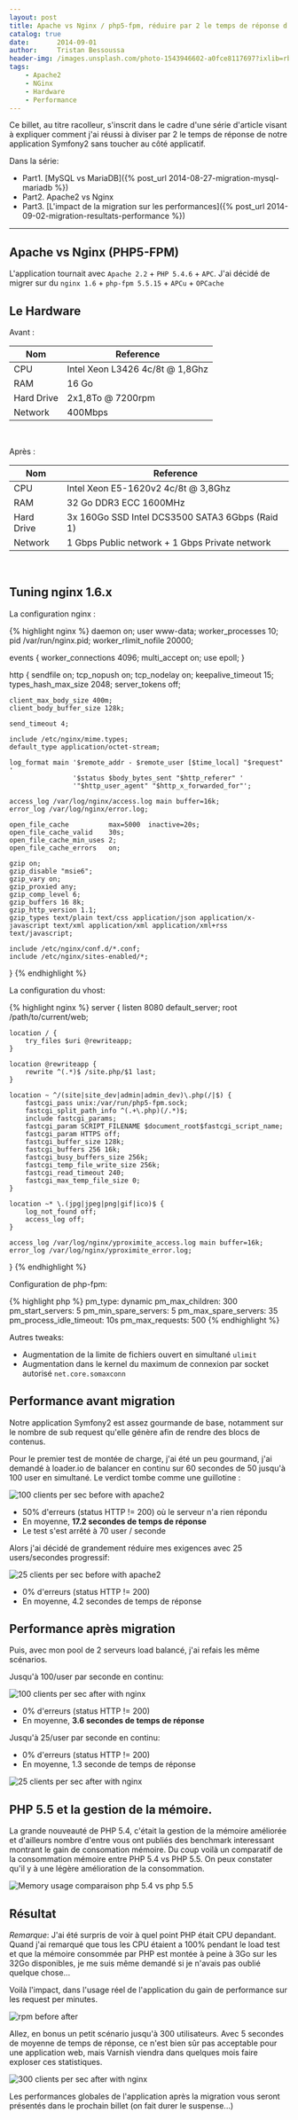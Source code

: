 ```yaml
---
layout: post
title: Apache vs Nginx / php5-fpm, réduire par 2 le temps de réponse d'une application
catalog: true
date:       2014-09-01
author:     Tristan Bessoussa
header-img: /images.unsplash.com/photo-1543946602-a0fce8117697?ixlib=rb-1.2.1&ixid=eyJhcHBfaWQiOjEyMDd9&auto=format&fit=crop&w=1950&q=80
tags:
    - Apache2
    - NGinx
    - Hardware
    - Performance
---
```


Ce billet, au titre racolleur, s'inscrit dans le cadre d'une série d'article visant à expliquer comment j'ai réussi à diviser par 2 le temps de réponse de notre application Symfony2 sans toucher au côté applicatif.

Dans la série:


* Part1. [MySQL vs MariaDB]({% post_url 2014-08-27-migration-mysql-mariadb %})
* Part2. Apache2 vs Nginx
* Part3. [L'impact de la migration sur les performances]({% post_url 2014-09-02-migration-resultats-performance %})

---

## Apache vs Nginx (PHP5-FPM)

L'application tournait avec `Apache 2.2` + `PHP 5.4.6` + `APC`. J'ai décidé de migrer sur du `nginx 1.6` + `php-fpm 5.5.15` + `APCu` + `OPCache`

## Le Hardware

Avant :

| Nom        | Reference                                      |
|------------|------------------------------------------------|
| CPU        | Intel Xeon L3426 4c/8t @ 1,8Ghz                |
| RAM        | 16 Go                                          |
| Hard Drive | 2x1,8To @ 7200rpm                              |
| Network    | 400Mbps                                        |

<br />

Après :

| Nom        | Reference                                      |
|------------|------------------------------------------------|
| CPU        | Intel Xeon E5-1620v2 4c/8t @ 3,8Ghz            |
| RAM        | 32 Go DDR3 ECC 1600MHz                         |
| Hard Drive | 3x 160Go SSD Intel DCS3500 SATA3 6Gbps (Raid 1)|
| Network    | 1 Gbps Public network + 1 Gbps Private network |

<br />

## Tuning nginx 1.6.x

La configuration nginx :

{% highlight nginx %}
daemon on;
user www-data;
worker_processes 10;
pid /var/run/nginx.pid;
worker_rlimit_nofile 20000;

events {
    worker_connections 4096;
    multi_accept on;
    use epoll;
}

http {
    sendfile on;
    tcp_nopush on;
    tcp_nodelay on;
    keepalive_timeout 15;
    types_hash_max_size 2048;
    server_tokens off;

    client_max_body_size 400m;
    client_body_buffer_size 128k;

    send_timeout 4;

    include /etc/nginx/mime.types;
    default_type application/octet-stream;

    log_format main '$remote_addr - $remote_user [$time_local] "$request" '
                    '$status $body_bytes_sent "$http_referer" '
                    '"$http_user_agent" "$http_x_forwarded_for"';

    access_log /var/log/nginx/access.log main buffer=16k;
    error_log /var/log/nginx/error.log;

    open_file_cache          max=5000  inactive=20s;
    open_file_cache_valid    30s;
    open_file_cache_min_uses 2;
    open_file_cache_errors   on;

    gzip on;
    gzip_disable "msie6";
    gzip_vary on;
    gzip_proxied any;
    gzip_comp_level 6;
    gzip_buffers 16 8k;
    gzip_http_version 1.1;
    gzip_types text/plain text/css application/json application/x-javascript text/xml application/xml application/xml+rss text/javascript;

    include /etc/nginx/conf.d/*.conf;
    include /etc/nginx/sites-enabled/*;
}
{% endhighlight %}

La configuration du vhost:

{% highlight nginx %}
server {
    listen 8080 default_server;
    root /path/to/current/web;

    location / {
        try_files $uri @rewriteapp;
    }

    location @rewriteapp {
        rewrite ^(.*)$ /site.php/$1 last;
    }

    location ~ ^/(site|site_dev|admin|admin_dev)\.php(/|$) {
        fastcgi_pass unix:/var/run/php5-fpm.sock;
        fastcgi_split_path_info ^(.+\.php)(/.*)$;
        include fastcgi_params;
        fastcgi_param SCRIPT_FILENAME $document_root$fastcgi_script_name;
        fastcgi_param HTTPS off;
        fastcgi_buffer_size 128k;
        fastcgi_buffers 256 16k;
        fastcgi_busy_buffers_size 256k;
        fastcgi_temp_file_write_size 256k;
        fastcgi_read_timeout 240;
        fastcgi_max_temp_file_size 0;
    }

    location ~* \.(jpg|jpeg|png|gif|ico)$ {
        log_not_found off;
        access_log off;
    }

    access_log /var/log/nginx/yproximite_access.log main buffer=16k;
    error_log /var/log/nginx/yproximite_error.log;
}
{% endhighlight %}

Configuration de php-fpm:

{% highlight php %}
pm_type: dynamic
pm_max_children: 300
pm_start_servers: 5
pm_min_spare_servers: 5
pm_max_spare_servers: 35
pm_process_idle_timeout: 10s
pm_max_requests: 500
{% endhighlight %}

Autres tweaks:

 * Augmentation de la limite de fichiers ouvert en simultané `ulimit`
 * Augmentation dans le kernel du maximum de connexion par socket autorisé `net.core.somaxconn`


## Performance avant migration

Notre application Symfony2 est assez gourmande de base, notamment sur le nombre de sub request qu'elle génère afin de rendre des blocs de contenus.

Pour le premier test de montée de charge, j'ai été un peu gourmand, j'ai demandé à loader.io de balancer en continu sur 60 secondes de 50 jusqu'à 100 user en simultané. Le verdict tombe comme une guillotine :

![100 clients per sec before with apache2](/img/100_before_apache2.png)

  * 50% d'erreurs (status HTTP != 200) où le serveur n'a rien répondu
  * En moyenne, **17.2 secondes de temps de réponse**
  * Le test s'est arrêté à 70 user / seconde

Alors j'ai décidé de grandement réduire mes exigences avec 25 users/secondes progressif:

![25 clients per sec before with apache2](/img/25_before_apache2.png)

* 0% d'erreurs (status HTTP != 200)
* En moyenne, 4.2 secondes de temps de réponse

## Performance après migration

Puis, avec mon pool de 2 serveurs load balancé, j'ai refais les même scénarios.

Jusqu'à 100/user par seconde en continu:

![100 clients per sec after with nginx](/img/100_after_nginx.png)

* 0% d'erreurs (status HTTP != 200)
* En moyenne, **3.6 secondes de temps de réponse**

Jusqu'à 25/user par seconde en continu:

* 0% d'erreurs (status HTTP != 200)
* En moyenne, 1.3 seconde de temps de réponse

![25 clients per sec after with nginx](/img/25_after_nginx.png)


## PHP 5.5 et la gestion de la mémoire.

La grande nouveauté de PHP 5.4, c'était la gestion de la mémoire améliorée et d'ailleurs nombre d'entre vous ont publiés des benchmark interessant montrant le gain de consomation mémoire.
Du coup voilà un comparatif de la consommation mémoire entre PHP 5.4 vs PHP 5.5. On peux constater qu'il y à une légère amélioration de la consommation.

![Memory usage comparaison php 5.4 vs php 5.5](/img/memory_php.png)

## Résultat

_Remarque_: J'ai été surpris de voir à quel point PHP était CPU depandant. Quand j'ai remarqué que tous les CPU étaient a 100% pendant
le load test et que la mémoire consommée par PHP est montée à peine à 3Go sur les 32Go disponibles, je me suis même demandé
si je n'avais pas oublié quelque chose...

Voilà l'impact, dans l'usage réel de l'application du gain de performance sur les request per minutes.

![rpm before after](/img/rpm_after.png)

Allez, en bonus un petit scénario jusqu'à 300 utilisateurs. Avec 5 secondes de moyenne de temps de réponse,
ce n'est bien sûr pas acceptable pour une application web, mais Varnish viendra dans quelques mois faire exploser ces statistiques.

![300 clients per sec after with nginx](/img/results_nginx.png)

Les performances globales de l'application après la migration vous seront présentés dans le prochain billet (on fait durer le suspense...)

